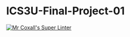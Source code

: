 # ICS3U-Final-Project-01

[![Mr Coxall's Super Linter](https://github.com/Johanna-liu16/ICS3U-Final-Project-01/workflows/Mr%20Coxall's%20Super%20Linter/badge.svg)](https://github.com/Johanna-liu16/ICS3U-Final-Project-01/actions/)
